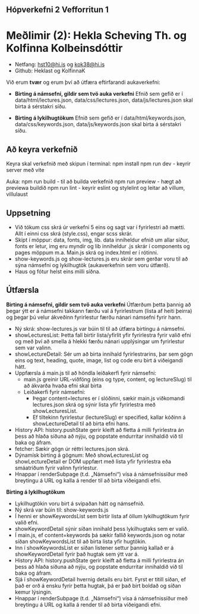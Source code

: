 ## Hópverkefni 2 Vefforritun 1

# Meðlimir (2): Hekla Scheving Th. og Kolfinna Kolbeinsdóttir
- Netfang: hst10@hi.is og kok38@hi.is
- Github: Heklast og KolfinnaK

Við erum **tvær** og erum því að útfæra eftirfarandi aukaverkefni: 

* **Birting á námsefni, gildir sem tvö auka verkefni**
Efnið sem gefið er í data/html/lectures.json, data/css/lectures.json, data/js/lectures.json skal birta á sérstakri síðu.

* **Birting á lykilhugtökum**
Efnið sem gefið er í data/html/keywords.json, data/css/keywords.json, data/js/keywords.json skal birta á sérstakri síðu.

## Að keyra verkefnið

Keyra skal verkefnið með skipun í terminal:
npm install
npm run dev - keyrir server með vite

Auka:
npm run build - til að builda verkefnið
npm run preview - hægt að previewa buildið
npm run lint - keyrir eslint og stylelint og leitar að villum, villulaust

## Uppsetning

* Við tókum css skrá úr verkefni 5 eins og sagt var í fyrirlestri að mætti. Allt í einni css skrá (style.css), engar scss skrár.
* Skipt í möppur: data, fonts, img, lib. data inniheldur efnið um allar síður, fonts er letur, img eru myndir og lib inniheldur .js skrár í components og pages möppum m.a. Main.js skrá og index.html er í rótinni.
* show-keywords.js og show-lectures.js eru skrár sem gerðar voru til að sýna námsefni og lykilhugtök (aukaverkefnin sem voru útfærð).
* Haus og fótur helst eins milli síðna.


## Útfærsla
**Birting á námsefni, gildir sem tvö auka verkefni**
Útfærðum þetta þannig að þegar ýtt er á námsefni takkann færðu val á fyrirlestrum (lista af heiti þeirra) og þegar þú velur ákveðinn fyrirlestur færðu nánari námsefni fyrir hann. 

* Ný skrá: show-lectures.js var búin til til að útfæra birtingu á námsefni.
* showLecturesList: Þetta fall birtir lista/yfirlit yfir fyrirlestra fyrir valið efni og með því að smella á hlekki færðu nánari upplýsingar um fyrirlestur sem var valinn.
* showLectureDetail: Sér um að birta innihald fyrirlestrarins, þar sem gögn eins og text, heading, quote, image, list og code eru birt á viðeigandi hátt.
* Uppfærsla á main.js til að höndla leiðakerfi fyrir námsefni:
  * main.js greinir URL-viðföng (eins og type, content, og lectureSlug) til að ákvarða hvaða efni skal birta
  * Leiðakerfi fyrir námsefni:
    * Þegar content=lectures er í slóðinni, sækir main.js viðkomandi lectures.json skrá og sýnir lista yfir fyrirlestra með showLecturesList.
    * Ef tiltekinn fyrirlestur (lectureSlug) er specified, kallar kóðinn á showLectureDetail til að birta efni hans.
* History API: history.pushState gerir kleift að fletta á milli fyrirlestra án þess að hlaða síðuna að nýju, og popstate endurritar innihaldið við til baka og áfram.
* fetcher: Sækir gögn úr réttri lectures.json skrá.
* Dýnamísk birting á gögnum: Með showLecturesList og showLectureDetail er DOM uppfært með lista yfir fyrirlestra eða smáatriðum fyrir valinn fyrirlestur.
* Hnappar í renderSubpage (t.d. „Námsefni“) vísa á námsefnissíður með breytingu á URL og kalla á render til að birta viðeigandi efni.

**Birting á lykilhugtökum**
* Lykilhugtökin voru birt á svipaðan hátt og námsefnið. 
* Ný skrá var búin til: show-keywords.js
* Í henni er showKeywordsList sem birtir lista af öllum lykilhugtökum fyrir valið efni.
* showKeywordDetail sýnir síðan innihald þess lykilhugtaks sem er valið.
* Í main.js, ef content=keywords þá sækir fallið keywords.json og notar síðan showKeywordsList til að birta lista yfir hugtökin.
* Inn í showKeywordsList er síðan listener settur þannig kallað er á showKeywordDetail fyrir það hugtak sem ýtt var á.
* History API: history.pushState gerir kleift að fletta á milli fyrirlestra án þess að hlaða síðuna að nýju, og popstate endurritar innihaldið við til baka og áfram.
* Sjá í showKeywordDetail hvernig details eru birt. Fyrst er titill síðan, ef það er orð á ensku fyrir þetta hugtak, þá er það birt boldað og síðan kemur lýsingin.
* Hnappar í renderSubpage (t.d. „Námsefni“) vísa á námsefnissíður með breytingu á URL og kalla á render til að birta viðeigandi efni.




